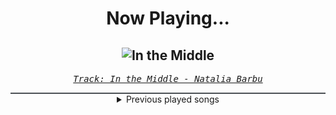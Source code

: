 <div align="center"> 
<h1>Now Playing...</h1>

![In the Middle](https://i.scdn.co/image/ab67616d00001e02ce81bbf51c84fadcbb39ba88)
--
_<samp><a href="https://open.spotify.com/track/5ViF3hsL0iwD7jhh5JB2Ip">Track: In the Middle - Natalia Barbu</a></samp>_

<div style="border: 1px #4B5054 solid"></div>
<details>
  <summary>
    Previous played songs
  </summary>
  <table>
    <thead>
      <tr>
        <th>
          Artist
        </th>
        <th>
          Song
        </th>
        <th>
          Link
        </th>
      </tr>
    </thead>
    <tbody>
      <tr><td>Natalia Barbu</td><td>In the Middle</td><td><a href="https://open.spotify.com/track/5ViF3hsL0iwD7jhh5JB2Ip">https://open.spotify.com/track/5ViF3hsL0iwD7jhh5JB2Ip</a></td></tr><tr><td>Raiven</td><td>Veronika</td><td><a href="https://open.spotify.com/track/5M2L5RqF8zRvFwPUrQ1tX6">https://open.spotify.com/track/5M2L5RqF8zRvFwPUrQ1tX6</a></td></tr><tr><td>Bambie Thug</td><td>Doomsday Blue</td><td><a href="https://open.spotify.com/track/7qiEoVlFjb3KaytT2zgK1g">https://open.spotify.com/track/7qiEoVlFjb3KaytT2zgK1g</a></td></tr><tr><td>Silia Kapsis</td><td>Liar</td><td><a href="https://open.spotify.com/track/1ssBrm3EZb20Kb19roQIcy">https://open.spotify.com/track/1ssBrm3EZb20Kb19roQIcy</a></td></tr><tr><td>Kaleen</td><td>We Will Rave</td><td><a href="https://open.spotify.com/track/1QpWQMKfQ44QUN1dEg65T8">https://open.spotify.com/track/1QpWQMKfQ44QUN1dEg65T8</a></td></tr><tr><td>MORTAL REMINDER</td><td>STAND ASIDE</td><td><a href="https://open.spotify.com/track/5aocIZ7JTurNKE6S3shOOw">https://open.spotify.com/track/5aocIZ7JTurNKE6S3shOOw</a></td></tr><tr><td>MORTAL REMINDER</td><td>THORN</td><td><a href="https://open.spotify.com/track/3UcUO8IFVmiBPZDZ6xNnPN">https://open.spotify.com/track/3UcUO8IFVmiBPZDZ6xNnPN</a></td></tr><tr><td>MORTAL REMINDER</td><td>THE GRAVEST SIN</td><td><a href="https://open.spotify.com/track/1jflDlLH23xVbePouGlx2S">https://open.spotify.com/track/1jflDlLH23xVbePouGlx2S</a></td></tr><tr><td>MORTAL REMINDER</td><td>SUFFER TO LOVE</td><td><a href="https://open.spotify.com/track/6pDoD7z49cyCCAh639yNgd">https://open.spotify.com/track/6pDoD7z49cyCCAh639yNgd</a></td></tr><tr><td>MORTAL REMINDER</td><td>STAND ASIDE</td><td><a href="https://open.spotify.com/track/5aocIZ7JTurNKE6S3shOOw">https://open.spotify.com/track/5aocIZ7JTurNKE6S3shOOw</a></td></tr><tr><td>MORTAL REMINDER</td><td>THORN</td><td><a href="https://open.spotify.com/track/3UcUO8IFVmiBPZDZ6xNnPN">https://open.spotify.com/track/3UcUO8IFVmiBPZDZ6xNnPN</a></td></tr><tr><td>MORTAL REMINDER</td><td>THE GRAVEST SIN</td><td><a href="https://open.spotify.com/track/1jflDlLH23xVbePouGlx2S">https://open.spotify.com/track/1jflDlLH23xVbePouGlx2S</a></td></tr><tr><td>MORTAL REMINDER</td><td>SUFFER TO LOVE</td><td><a href="https://open.spotify.com/track/6pDoD7z49cyCCAh639yNgd">https://open.spotify.com/track/6pDoD7z49cyCCAh639yNgd</a></td></tr><tr><td>MORTAL REMINDER</td><td>STAND ASIDE</td><td><a href="https://open.spotify.com/track/5aocIZ7JTurNKE6S3shOOw">https://open.spotify.com/track/5aocIZ7JTurNKE6S3shOOw</a></td></tr><tr><td>MORTAL REMINDER</td><td>THORN</td><td><a href="https://open.spotify.com/track/3UcUO8IFVmiBPZDZ6xNnPN">https://open.spotify.com/track/3UcUO8IFVmiBPZDZ6xNnPN</a></td></tr><tr><td>MORTAL REMINDER</td><td>THE GRAVEST SIN</td><td><a href="https://open.spotify.com/track/1jflDlLH23xVbePouGlx2S">https://open.spotify.com/track/1jflDlLH23xVbePouGlx2S</a></td></tr><tr><td>MORTAL REMINDER</td><td>THE GRAVEST SIN</td><td><a href="https://open.spotify.com/track/1jflDlLH23xVbePouGlx2S">https://open.spotify.com/track/1jflDlLH23xVbePouGlx2S</a></td></tr><tr><td>MORTAL REMINDER</td><td>STAND ASIDE</td><td><a href="https://open.spotify.com/track/5aocIZ7JTurNKE6S3shOOw">https://open.spotify.com/track/5aocIZ7JTurNKE6S3shOOw</a></td></tr><tr><td>MORTAL REMINDER</td><td>THE GRAVEST SIN</td><td><a href="https://open.spotify.com/track/1jflDlLH23xVbePouGlx2S">https://open.spotify.com/track/1jflDlLH23xVbePouGlx2S</a></td></tr><tr><td>MORTAL REMINDER</td><td>THORN</td><td><a href="https://open.spotify.com/track/3UcUO8IFVmiBPZDZ6xNnPN">https://open.spotify.com/track/3UcUO8IFVmiBPZDZ6xNnPN</a></td></tr>
    </tbody>
  </table>
</details>

</div>
